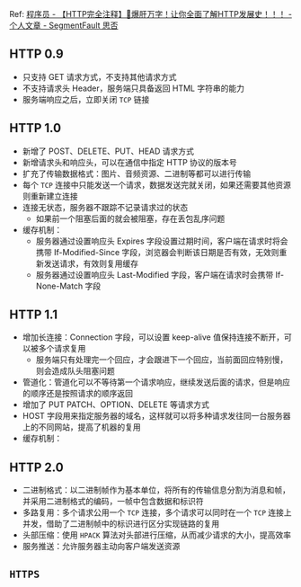 Ref: [程序员 - 【HTTP完全注释】🤯爆肝万字！让你全面了解HTTP发展史！！！ - 个人文章 - SegmentFault 思否](https://segmentfault.com/a/1190000044691595)

## HTTP 0.9

- 只支持 GET 请求方式，不支持其他请求方式
- 不支持请求头 Header，服务端只具备返回 HTML 字符串的能力
- 服务端响应之后，立即关闭 `TCP` 链接

## HTTP 1.0

- 新增了 POST、DELETE、PUT、HEAD 请求方式
- 新增请求头和响应头，可以在通信中指定 HTTP 协议的版本号
- 扩充了传输数据格式：图片、音频资源、二进制等都可以进行传输
- 每个 `TCP` 连接中只能发送一个请求，数据发送完就关闭，如果还需要其他资源则重新建立连接
- 连接无状态，服务器不跟踪不记录请求过的状态
    - 如果前一个阻塞后面的就会被阻塞，存在丢包乱序问题
- 缓存机制：
    - 服务器通过设置响应头 Expires 字段设置过期时间，客户端在请求时将会携带 If-Modified-Since 字段，浏览器会判断该日期是否有效，无效则重新发送请求，有效则复用缓存
    - 服务器通过设置响应头 Last-Modified 字段，客户端在请求时会携带 If-None-Match 字段

## HTTP 1.1

- 增加长连接：Connection 字段，可以设置 keep-alive 值保持连接不断开，可以被多个请求复用
    - 服务端只有处理完一个回应，才会跟进下一个回应，当前面回应特别慢，则会造成队头阻塞问题
- 管道化：管道化可以不等待第一个请求响应，继续发送后面的请求，但是响应的顺序还是按照请求的顺序返回
- 增加了 PUT PATCH、OPTION、DELETE 等请求方式
- HOST 字段用来指定服务器的域名，这样就可以将多种请求发往同一台服务器上的不同网站，提高了机器的复用
- 缓存机制：

## HTTP 2.0

- 二进制格式：以二进制帧作为基本单位，将所有的传输信息分割为消息和帧，并采用二进制格式的编码，一帧中包含数据和标识符
- 多路复用：多个请求公用一个 `TCP` 连接，多个请求可以同时在一个 `TCP` 连接上并发，借助了二进制帧中的标识进行区分实现链路的复用
- 头部压缩：使用 `HPACK` 算法对头部进行压缩，从而减少请求的大小，提高效率
- 服务推送：允许服务器主动向客户端发送资源

## `HTTPS`